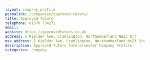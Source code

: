 ```yaml
---
layout: company_profile
permalink: /companies/approved-tutors/
title: Approved Tutors
telephone: 01670 734272
email: 
website: https://approvedtutors.co.uk
address: 5 Kielder Ave, Cramlington, Northumberland Ne23 8jt
map_address: 5 Kielder Ave, Cramlington, Northumberland Ne23 8jt
description: Approved Tutors TutorCruncher Company Profile
categories: company
---
```


